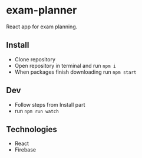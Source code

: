 # exam-planner
React app for exam planning.

## Install
* Clone repository
* Open repository in terminal and run `npm i`
* When packages finish downloading run `npm start`

## Dev
* Follow steps from Install part
* run `npm run watch`

## Technologies
* React
* Firebase

